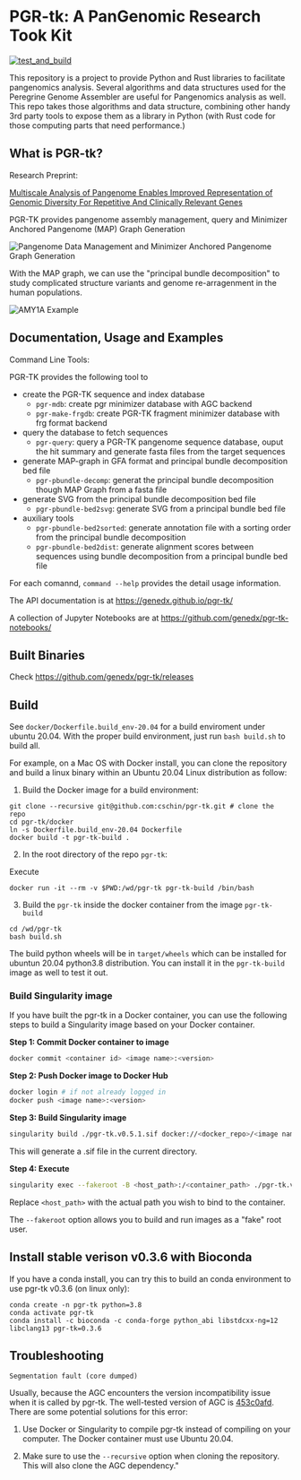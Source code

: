 # PGR-tk: A PanGenomic Research Took Kit

[![test_and_build](https://github.com/genedx/pgr-tk/actions/workflows/test_and_build.yml/badge.svg)](https://github.com/cschin/genedx/actions/workflows/test_and_build.yml)

This repository is a project to provide Python and Rust libraries to facilitate pangenomics analysis. Several algorithms and data structures used for the Peregrine Genome Assembler are useful for Pangenomics analysis as well. This repo takes those algorithms and data structure, combining other handy 3rd party tools to expose them as a library in Python (with Rust code for those computing parts that need performance.) 

## What is PGR-tk?

Research Preprint: 

[Multiscale Analysis of Pangenome Enables Improved Representation of Genomic Diversity For Repetitive And Clinically Relevant Genes](https://www.biorxiv.org/content/10.1101/2022.08.05.502980v2)

PGR-TK provides pangenome assembly management, query and Minimizer Anchored Pangenome (MAP) Graph Generation

![Pangenome Data Management and Minimizer Anchored Pangenome Graph Generation](/images/PGR_TK_Sketch_MAPG_construction.png)

With the MAP graph, we can use the "principal bundle decomposition" to study complicated structure variants and genome re-arragenment in the human populations.

![AMY1A Example](/images/AMY1A_example.png)


## Documentation, Usage and Examples

Command Line Tools:

PGR-TK provides the following tool to 

- create the PGR-TK sequence and index database
	-  `pgr-mdb`: create pgr minimizer database with AGC backend
	-  `pgr-make-frgdb`: create PGR-TK fragment minimizer database with frg format backend
- query the database to fetch sequences
	- `pgr-query`: query a PGR-TK pangenome sequence database, ouput the hit summary and generate fasta files from the target sequences
- generate MAP-graph in GFA format and principal bundle decomposition bed file
	- `pgr-pbundle-decomp`: generat the principal bundle decomposition though MAP Graph from a fasta file
- generate SVG from the principal bundle decomposition bed file
	- `pgr-pbundle-bed2svg`: generate SVG from a principal bundle bed file
- auxiliary tools
	- `pgr-pbundle-bed2sorted`: generate annotation file with a sorting order from the principal bundle decomposition
	- `pgr-pbundle-bed2dist`: generate alignment scores between sequences using bundle decomposition from a principal bundle bed file

For each comannd, `command --help` provides the detail usage information. 

The API documentation is at https://genedx.github.io/pgr-tk/

A collection of Jupyter Notebooks are at https://github.com/genedx/pgr-tk-notebooks/

## Built Binaries

Check https://github.com/genedx/pgr-tk/releases


## Build

See `docker/Dockerfile.build_env-20.04` for a build enviroment under ubuntu 20.04.
With the proper build environment, just run `bash build.sh` to build all.

For example, on a Mac OS with Docker install, you can clone the repository and build a linux binary
within an Ubuntu 20.04 Linux distribution as follow:

1. Build the Docker image for a build environment:

```
git clone --recursive git@github.com:cschin/pgr-tk.git # clone the repo
cd pgr-tk/docker
ln -s Dockerfile.build_env-20.04 Dockerfile
docker build -t pgr-tk-build .
```

2. In the root directory of the repo `pgr-tk`:

Execute 
```
docker run -it --rm -v $PWD:/wd/pgr-tk pgr-tk-build /bin/bash 
```

3. Build the `pgr-tk` inside the docker container from the image `pgr-tk-build`

```
cd /wd/pgr-tk
bash build.sh
```

The build python wheels will be in `target/wheels` which can be installed for ubuntun 20.04 python3.8 distribution. You can install it in the `pgr-tk-build` image as well to test it out.


### Build Singularity image

If you have built the pgr-tk in a Docker container, you can use the following steps to build a Singularity image based on your Docker container.

**Step 1: Commit Docker container to image**

```bash
docker commit <container id> <image name>:<version>
```

**Step 2: Push Docker image to Docker Hub**

```bash
docker login # if not already logged in
docker push <image name>:<version>
```

**Step 3: Build Singularity image**

```bash
singularity build ./pgr-tk.v0.5.1.sif docker://<docker_repo>/<image name>:<version>
```

This will generate a .sif file in the current directory.

**Step 4: Execute**

```bash
singularity exec --fakeroot -B <host_path>:/<container_path> ./pgr-tk.v0.5.1.sif pgr-mdb test.input test_idx
```

Replace `<host_path>` with the actual path you wish to bind to the container.

The `--fakeroot` option allows you to build and run images as a "fake" root user.

## Install stable verison v0.3.6 with Bioconda

If you have a conda install, you can try this to build an conda environment to use pgr-tk v0.3.6 (on linux only):

```
conda create -n pgr-tk python=3.8
conda activate pgr-tk
conda install -c bioconda -c conda-forge python_abi libstdcxx-ng=12 libclang13 pgr-tk=0.3.6
```

## Troubleshooting

`Segmentation fault (core dumped)`

Usually, because the AGC encounters the version incompatibility issue when it is called by pgr-tk. The well-tested version of AGC is [453c0afd](https://github.com/cschin/agc/tree/453c0afdc54b4aa00fa8e97a63f196931fdb81c4). There are some potential solutions for this error:

1. Use Docker or Singularity to compile pgr-tk instead of compiling on your computer. The Docker container must use Ubuntu 20.04.

2. Make sure to use the `--recursive` option when cloning the repository. This will also clone the AGC dependency."



